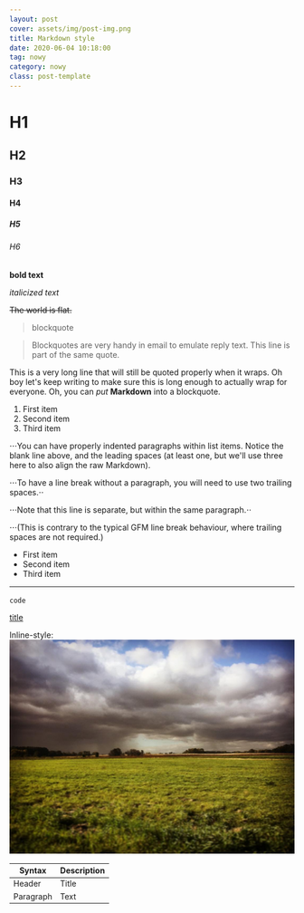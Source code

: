 ```yaml
--- 
layout: post
cover: assets/img/post-img.png
title: Markdown style
date: 2020-06-04 10:18:00
tag: nowy
category: nowy
class: post-template
---
```


# H1
## H2
### H3
#### H4
##### H5
###### H6

**bold text**

*italicized text*

~~The world is flat.~~

> blockquote

> Blockquotes are very handy in email to emulate reply text.
> This line is part of the same quote.


This is a very long line that will still be quoted properly when it wraps. Oh boy let's keep writing to make sure this is long enough to actually wrap for everyone. Oh, you can *put* **Markdown** into a blockquote.

1. First item
2. Second item
3. Third item

⋅⋅⋅You can have properly indented paragraphs within list items. Notice the blank line above, and the leading spaces (at least one, but we'll use three here to also align the raw Markdown).

⋅⋅⋅To have a line break without a paragraph, you will need to use two trailing spaces.⋅⋅


⋅⋅⋅Note that this line is separate, but within the same paragraph.⋅⋅

⋅⋅⋅(This is contrary to the typical GFM line break behaviour, where trailing spaces are not required.)

- First item
- Second item
- Third item

---

`code`

[title](https://www.example.com)


Inline-style: 
![alt text](/assets/img/img1.jpg)


| Syntax | Description |
| ----------- | ----------- |
| Header | Title |
| Paragraph | Text |




